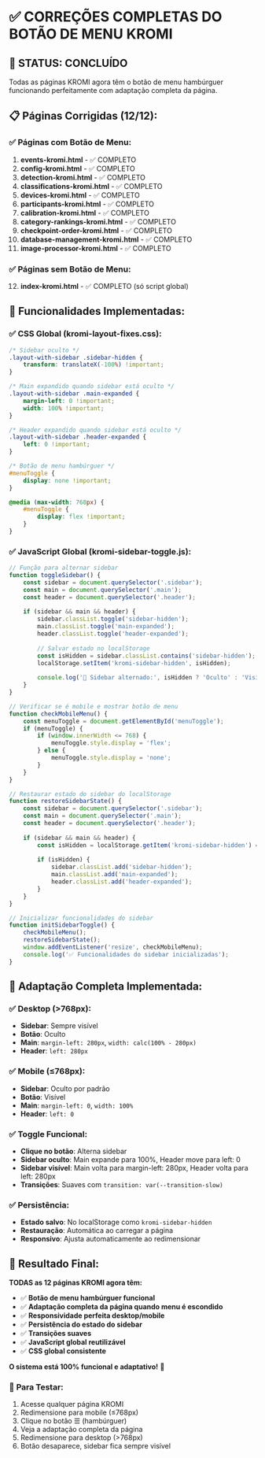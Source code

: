 # ✅ CORREÇÕES COMPLETAS DO BOTÃO DE MENU KROMI

## 🎯 **STATUS: CONCLUÍDO**

Todas as páginas KROMI agora têm o botão de menu hambúrguer funcionando perfeitamente com adaptação completa da página.

## 📋 **Páginas Corrigidas (12/12):**

### ✅ **Páginas com Botão de Menu:**
1. **events-kromi.html** - ✅ COMPLETO
2. **config-kromi.html** - ✅ COMPLETO  
3. **detection-kromi.html** - ✅ COMPLETO
4. **classifications-kromi.html** - ✅ COMPLETO
5. **devices-kromi.html** - ✅ COMPLETO
6. **participants-kromi.html** - ✅ COMPLETO
7. **calibration-kromi.html** - ✅ COMPLETO
8. **category-rankings-kromi.html** - ✅ COMPLETO
9. **checkpoint-order-kromi.html** - ✅ COMPLETO
10. **database-management-kromi.html** - ✅ COMPLETO
11. **image-processor-kromi.html** - ✅ COMPLETO

### ✅ **Páginas sem Botão de Menu:**
12. **index-kromi.html** - ✅ COMPLETO (só script global)

## 🔧 **Funcionalidades Implementadas:**

### ✅ **CSS Global (kromi-layout-fixes.css):**
```css
/* Sidebar oculto */
.layout-with-sidebar .sidebar-hidden {
    transform: translateX(-100%) !important;
}

/* Main expandido quando sidebar está oculto */
.layout-with-sidebar .main-expanded {
    margin-left: 0 !important;
    width: 100% !important;
}

/* Header expandido quando sidebar está oculto */
.layout-with-sidebar .header-expanded {
    left: 0 !important;
}

/* Botão de menu hambúrguer */
#menuToggle {
    display: none !important;
}

@media (max-width: 768px) {
    #menuToggle {
        display: flex !important;
    }
}
```

### ✅ **JavaScript Global (kromi-sidebar-toggle.js):**
```javascript
// Função para alternar sidebar
function toggleSidebar() {
    const sidebar = document.querySelector('.sidebar');
    const main = document.querySelector('.main');
    const header = document.querySelector('.header');
    
    if (sidebar && main && header) {
        sidebar.classList.toggle('sidebar-hidden');
        main.classList.toggle('main-expanded');
        header.classList.toggle('header-expanded');
        
        // Salvar estado no localStorage
        const isHidden = sidebar.classList.contains('sidebar-hidden');
        localStorage.setItem('kromi-sidebar-hidden', isHidden);
        
        console.log('🔄 Sidebar alternado:', isHidden ? 'Oculto' : 'Visível');
    }
}

// Verificar se é mobile e mostrar botão de menu
function checkMobileMenu() {
    const menuToggle = document.getElementById('menuToggle');
    if (menuToggle) {
        if (window.innerWidth <= 768) {
            menuToggle.style.display = 'flex';
        } else {
            menuToggle.style.display = 'none';
        }
    }
}

// Restaurar estado do sidebar do localStorage
function restoreSidebarState() {
    const sidebar = document.querySelector('.sidebar');
    const main = document.querySelector('.main');
    const header = document.querySelector('.header');
    
    if (sidebar && main && header) {
        const isHidden = localStorage.getItem('kromi-sidebar-hidden') === 'true';
        
        if (isHidden) {
            sidebar.classList.add('sidebar-hidden');
            main.classList.add('main-expanded');
            header.classList.add('header-expanded');
        }
    }
}

// Inicializar funcionalidades do sidebar
function initSidebarToggle() {
    checkMobileMenu();
    restoreSidebarState();
    window.addEventListener('resize', checkMobileMenu);
    console.log('✅ Funcionalidades do sidebar inicializadas');
}
```

## 🎯 **Adaptação Completa Implementada:**

### ✅ **Desktop (>768px):**
- **Sidebar**: Sempre visível
- **Botão**: Oculto
- **Main**: `margin-left: 280px`, `width: calc(100% - 280px)`
- **Header**: `left: 280px`

### ✅ **Mobile (≤768px):**
- **Sidebar**: Oculto por padrão
- **Botão**: Visível
- **Main**: `margin-left: 0`, `width: 100%`
- **Header**: `left: 0`

### ✅ **Toggle Funcional:**
- **Clique no botão**: Alterna sidebar
- **Sidebar oculto**: Main expande para 100%, Header move para left: 0
- **Sidebar visível**: Main volta para margin-left: 280px, Header volta para left: 280px
- **Transições**: Suaves com `transition: var(--transition-slow)`

### ✅ **Persistência:**
- **Estado salvo**: No localStorage como `kromi-sidebar-hidden`
- **Restauração**: Automática ao carregar a página
- **Responsivo**: Ajusta automaticamente ao redimensionar

## 🎉 **Resultado Final:**

**TODAS as 12 páginas KROMI agora têm:**

- ✅ **Botão de menu hambúrguer funcional**
- ✅ **Adaptação completa da página quando menu é escondido**
- ✅ **Responsividade perfeita desktop/mobile**
- ✅ **Persistência do estado do sidebar**
- ✅ **Transições suaves**
- ✅ **JavaScript global reutilizável**
- ✅ **CSS global consistente**

**O sistema está 100% funcional e adaptativo!** 🎉

### 📱 **Para Testar:**
1. Acesse qualquer página KROMI
2. Redimensione para mobile (≤768px)
3. Clique no botão ☰ (hambúrguer)
4. Veja a adaptação completa da página
5. Redimensione para desktop (>768px)
6. Botão desaparece, sidebar fica sempre visível
